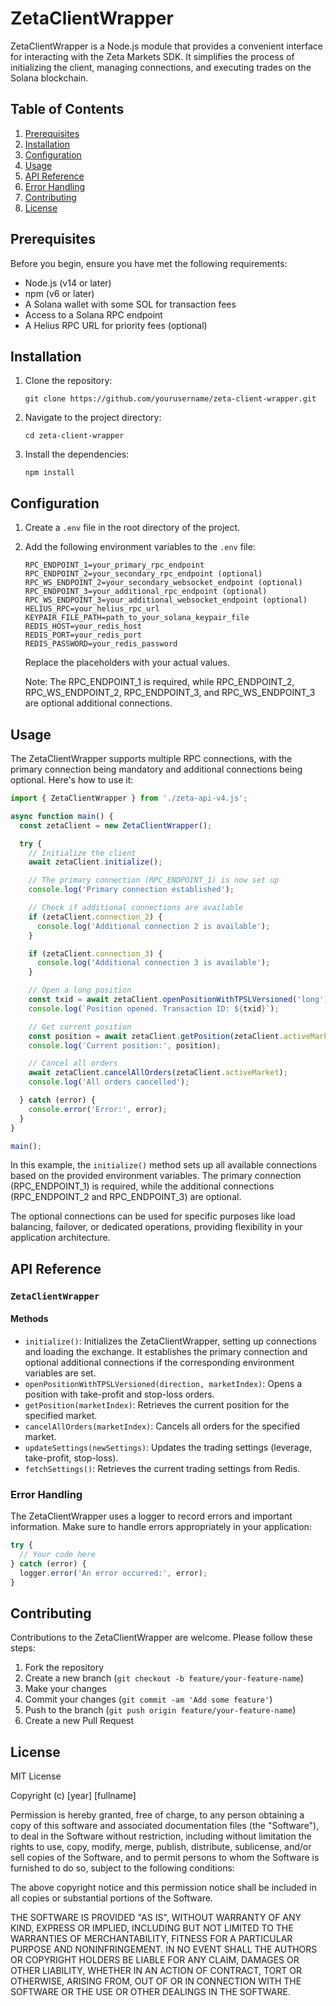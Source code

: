 # ZetaClientWrapper

ZetaClientWrapper is a Node.js module that provides a convenient interface for interacting with the Zeta Markets SDK. It simplifies the process of initializing the client, managing connections, and executing trades on the Solana blockchain.

## Table of Contents

1. [Prerequisites](#prerequisites)
2. [Installation](#installation)
3. [Configuration](#configuration)
4. [Usage](#usage)
5. [API Reference](#api-reference)
6. [Error Handling](#error-handling)
7. [Contributing](#contributing)
8. [License](#license)

## Prerequisites

Before you begin, ensure you have met the following requirements:

- Node.js (v14 or later)
- npm (v6 or later)
- A Solana wallet with some SOL for transaction fees
- Access to a Solana RPC endpoint
- A Helius RPC URL for priority fees (optional)

## Installation

1. Clone the repository:
   ```
   git clone https://github.com/yourusername/zeta-client-wrapper.git
   ```

2. Navigate to the project directory:
   ```
   cd zeta-client-wrapper
   ```

3. Install the dependencies:
   ```
   npm install
   ```

## Configuration

1. Create a `.env` file in the root directory of the project.

2. Add the following environment variables to the `.env` file:

   ```
   RPC_ENDPOINT_1=your_primary_rpc_endpoint
   RPC_ENDPOINT_2=your_secondary_rpc_endpoint (optional)
   RPC_WS_ENDPOINT_2=your_secondary_websocket_endpoint (optional)
   RPC_ENDPOINT_3=your_additional_rpc_endpoint (optional)
   RPC_WS_ENDPOINT_3=your_additional_websocket_endpoint (optional)
   HELIUS_RPC=your_helius_rpc_url
   KEYPAIR_FILE_PATH=path_to_your_solana_keypair_file
   REDIS_HOST=your_redis_host
   REDIS_PORT=your_redis_port
   REDIS_PASSWORD=your_redis_password
   ```

   Replace the placeholders with your actual values.

   Note: The RPC_ENDPOINT_1 is required, while RPC_ENDPOINT_2, RPC_WS_ENDPOINT_2, RPC_ENDPOINT_3, and RPC_WS_ENDPOINT_3 are optional additional connections.

## Usage

The ZetaClientWrapper supports multiple RPC connections, with the primary connection being mandatory and additional connections being optional. Here's how to use it:

```javascript
import { ZetaClientWrapper } from './zeta-api-v4.js';

async function main() {
  const zetaClient = new ZetaClientWrapper();

  try {
    // Initialize the client
    await zetaClient.initialize();

    // The primary connection (RPC_ENDPOINT_1) is now set up
    console.log('Primary connection established');

    // Check if additional connections are available
    if (zetaClient.connection_2) {
      console.log('Additional connection 2 is available');
    }

    if (zetaClient.connection_3) {
      console.log('Additional connection 3 is available');
    }

    // Open a long position
    const txid = await zetaClient.openPositionWithTPSLVersioned('long');
    console.log(`Position opened. Transaction ID: ${txid}`);

    // Get current position
    const position = await zetaClient.getPosition(zetaClient.activeMarket);
    console.log('Current position:', position);

    // Cancel all orders
    await zetaClient.cancelAllOrders(zetaClient.activeMarket);
    console.log('All orders cancelled');

  } catch (error) {
    console.error('Error:', error);
  }
}

main();
```

In this example, the `initialize()` method sets up all available connections based on the provided environment variables. The primary connection (RPC_ENDPOINT_1) is required, while the additional connections (RPC_ENDPOINT_2 and RPC_ENDPOINT_3) are optional.

The optional connections can be used for specific purposes like load balancing, failover, or dedicated operations, providing flexibility in your application architecture.

## API Reference

### `ZetaClientWrapper`

#### Methods

- `initialize()`: Initializes the ZetaClientWrapper, setting up connections and loading the exchange. It establishes the primary connection and optional additional connections if the corresponding environment variables are set.
- `openPositionWithTPSLVersioned(direction, marketIndex)`: Opens a position with take-profit and stop-loss orders.
- `getPosition(marketIndex)`: Retrieves the current position for the specified market.
- `cancelAllOrders(marketIndex)`: Cancels all orders for the specified market.
- `updateSettings(newSettings)`: Updates the trading settings (leverage, take-profit, stop-loss).
- `fetchSettings()`: Retrieves the current trading settings from Redis.

### Error Handling

The ZetaClientWrapper uses a logger to record errors and important information. Make sure to handle errors appropriately in your application:

```javascript
try {
  // Your code here
} catch (error) {
  logger.error('An error occurred:', error);
}
```

## Contributing

Contributions to the ZetaClientWrapper are welcome. Please follow these steps:

1. Fork the repository
2. Create a new branch (`git checkout -b feature/your-feature-name`)
3. Make your changes
4. Commit your changes (`git commit -am 'Add some feature'`)
5. Push to the branch (`git push origin feature/your-feature-name`)
6. Create a new Pull Request

## License

MIT License

Copyright (c) [year] [fullname]

Permission is hereby granted, free of charge, to any person obtaining a copy
of this software and associated documentation files (the "Software"), to deal
in the Software without restriction, including without limitation the rights
to use, copy, modify, merge, publish, distribute, sublicense, and/or sell
copies of the Software, and to permit persons to whom the Software is
furnished to do so, subject to the following conditions:

The above copyright notice and this permission notice shall be included in all
copies or substantial portions of the Software.

THE SOFTWARE IS PROVIDED "AS IS", WITHOUT WARRANTY OF ANY KIND, EXPRESS OR
IMPLIED, INCLUDING BUT NOT LIMITED TO THE WARRANTIES OF MERCHANTABILITY,
FITNESS FOR A PARTICULAR PURPOSE AND NONINFRINGEMENT. IN NO EVENT SHALL THE
AUTHORS OR COPYRIGHT HOLDERS BE LIABLE FOR ANY CLAIM, DAMAGES OR OTHER
LIABILITY, WHETHER IN AN ACTION OF CONTRACT, TORT OR OTHERWISE, ARISING FROM,
OUT OF OR IN CONNECTION WITH THE SOFTWARE OR THE USE OR OTHER DEALINGS IN THE
SOFTWARE.